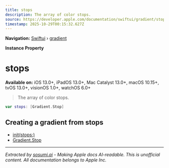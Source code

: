 ```yaml
---
title: stops
description: The array of color stops.
source: https://developer.apple.com/documentation/swiftui/gradient/stops
timestamp: 2025-10-29T00:15:32.627Z
---
```


**Navigation:** [Swiftui](/documentation/swiftui) › [gradient](/documentation/swiftui/gradient)

**Instance Property**

# stops

**Available on:** iOS 13.0+, iPadOS 13.0+, Mac Catalyst 13.0+, macOS 10.15+, tvOS 13.0+, visionOS 1.0+, watchOS 6.0+

> The array of color stops.

```swift
var stops: [Gradient.Stop]
```

## Creating a gradient from stops

- [init(stops:)](/documentation/swiftui/gradient/init(stops:))
- [Gradient.Stop](/documentation/swiftui/gradient/stop)

---

*Extracted by [sosumi.ai](https://sosumi.ai) - Making Apple docs AI-readable.*
*This is unofficial content. All documentation belongs to Apple Inc.*
